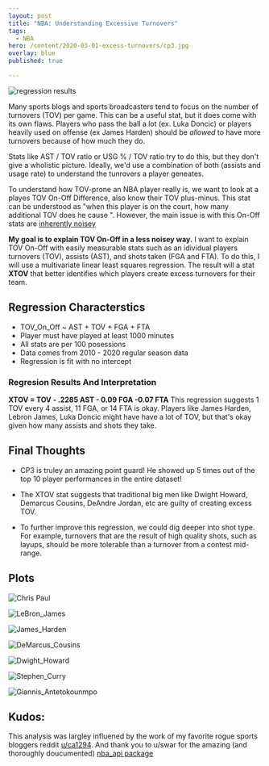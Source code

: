 ```yaml
---
layout: post
title: "NBA: Understanding Excessive Turnovers"
tags:
  - NBA
hero: /content/2020-03-01-excess-turnovers/cp3.jpg
overlay: blue
published: true

---
```

![regression results](/content/2020-03-01-excess-turnovers/regression_results.png) 

Many sports blogs and sports broadcasters tend to focus on the number of turnovers (TOV) per game. This can be a useful stat, but it does come with its own flaws. Players who pass the ball a lot (ex. Luka Doncic) or players heavily used on offense (ex James Harden) should be *allowed* to have more turnovers because of how much they do. 

Stats like AST / TOV ratio or USG % / TOV ratio try to do this, but they don't give a wholistic picture. Ideally, we'd use a combination of both (assists and usage rate) to understand the tunrovers a player geneates. 

To understand how TOV-prone an NBA player really is, we want to look at a playes TOV On-Off Difference, also know their TOV plus-minus. This stat can be understood as "when this player is on the court, how many additional TOV does he cause ". However, the main issue is with this On-Off stats are [inherently noisey](http://www.basketballinsiders.com/the-virtues-of-plus-minus-statistics/)

**My goal is to explain TOV On-Off in a less noisey way.** I want to explain TOV On-Off with easily measurable stats such as an idividual players turnovers (TOV), assists (AST), and shots taken (FGA and FTA). To do this, I will use a multivariate linear least squares regression. The result will a stat **XTOV** that better identifies which players create excess turnovers for their team. 

## Regression Characterstics

* TOV_On_Off ~ AST + TOV + FGA + FTA
* Player must have played at least 1000 minutes
* All stats are per 100 posessions 
* Data comes from 2010 - 2020 regular season data
* Regression is fit with no intercept

### Regresion Results And Interpretation

**XTOV = TOV - .2285 AST - 0.09 FGA -0.07 FTA**
This regression suggests 1 TOV every 4 assist, 11 FGA, or 14 FTA is okay. Players like James Harden, Lebron James, Luka Doncic might have have a lot of TOV, but that's okay given how many assists and shots they take.

## Final Thoughts

* CP3 is truley an amazing point guard! He showed up 5 times out of the top 10 player performances in the entire dataset!

* The XTOV stat suggests that traditional big men like Dwight Howard, Demarcus Cousins, DeAndre Jordan, etc are guilty of creating excess TOV.

* To further improve this regression, we could dig deeper into shot type. For example, turnovers that are the result of high quality shots, such as layups, should be more tolerable than a turnover from a contest mid-range.

## Plots

![Chris Paul](/content/2020-03-01-excess-turnovers/Chris_Paul.png) 

![LeBron_James](/content/2020-03-01-excess-turnovers/LeBron_James.png) 

![James_Harden](/content/2020-03-01-excess-turnovers/James_Harden.png) 

![DeMarcus_Cousins](/content/2020-03-01-excess-turnovers/DeMarcus_Cousins.png) 

![Dwight_Howard](/content/2020-03-01-excess-turnovers/Dwight_Howard.png) 

![Stephen_Curry](/content/2020-03-01-excess-turnovers/Stephen_Curry.png) 

![Giannis_Antetokounmpo](/content/2020-03-01-excess-turnovers/Giannis_Antetokounmpo.png) 

## Kudos:
This analysis was largley influened by the work of my favorite rogue sports bloggers reddit [u/ca1294](https://www.reddit.com/user/ca1294). And thank you to u/swar for the amazing (and thoroughly doucumented) [nba_api package](https://github.com/swar/nba_api)





